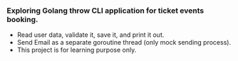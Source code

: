 ### Exploring Golang throw CLI application for ticket events booking.
- Read user data, validate it, save it, and print it out.
- Send Email as a separate goroutine thread (only mock sending process).
- This project is for learning purpose only.